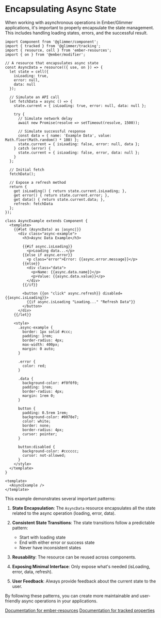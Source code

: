 # Encapsulating Async State

When working with asynchronous operations in Ember/Glimmer applications, it's important to properly encapsulate the state management. This includes handling loading states, errors, and the successful result.

```gjs live
import Component from '@glimmer/component';
import { tracked } from '@glimmer/tracking';
import { resource, cell } from 'ember-resources';
import { on } from '@ember/modifier';

// A resource that encapsulates async state
const AsyncData = resource(({ use, on }) => {
  let state = cell({
    isLoading: true,
    error: null,
    data: null
  });
  
  // Simulate an API call
  let fetchData = async () => {
    state.current = { isLoading: true, error: null, data: null };
    
    try {
      // Simulate network delay
      await new Promise(resolve => setTimeout(resolve, 1500));
      
      // Simulate successful response
      const data = { name: 'Example Data', value: Math.floor(Math.random() * 100) };
      state.current = { isLoading: false, error: null, data };
    } catch (error) {
      state.current = { isLoading: false, error, data: null };
    }
  };
  
  // Initial fetch
  fetchData();
  
  // Expose a refresh method
  return {
    get isLoading() { return state.current.isLoading; },
    get error() { return state.current.error; },
    get data() { return state.current.data; },
    refresh: fetchData
  };
});

class AsyncExample extends Component {
  <template>
    {{#let (AsyncData) as |async|}}
      <div class="async-example">
        <h3>Async Data Example</h3>
        
        {{#if async.isLoading}}
          <p>Loading data...</p>
        {{else if async.error}}
          <p class="error">Error: {{async.error.message}}</p>
        {{else}}
          <div class="data">
            <p>Name: {{async.data.name}}</p>
            <p>Value: {{async.data.value}}</p>
          </div>
        {{/if}}
        
        <button {{on "click" async.refresh}} disabled={{async.isLoading}}>
          {{if async.isLoading "Loading..." "Refresh Data"}}
        </button>
      </div>
    {{/let}}
    
    <style>
      .async-example {
        border: 1px solid #ccc;
        padding: 1rem;
        border-radius: 4px;
        max-width: 400px;
        margin: 0 auto;
      }
      
      .error {
        color: red;
      }
      
      .data {
        background-color: #f0f0f0;
        padding: 1rem;
        border-radius: 4px;
        margin: 1rem 0;
      }
      
      button {
        padding: 0.5rem 1rem;
        background-color: #0078e7;
        color: white;
        border: none;
        border-radius: 4px;
        cursor: pointer;
      }
      
      button:disabled {
        background-color: #cccccc;
        cursor: not-allowed;
      }
    </style>
  </template>
}

<template>
  <AsyncExample />
</template>
```

This example demonstrates several important patterns:

1. **State Encapsulation**: The `AsyncData` resource encapsulates all the state related to the async operation (loading, error, data).

2. **Consistent State Transitions**: The state transitions follow a predictable pattern:
   - Start with loading state
   - End with either error or success state
   - Never have inconsistent states

3. **Reusability**: The resource can be reused across components.

4. **Exposing Minimal Interface**: Only expose what's needed (isLoading, error, data, refresh).

5. **User Feedback**: Always provide feedback about the current state to the user.

By following these patterns, you can create more maintainable and user-friendly async operations in your applications.

[Documentation for ember-resources][ember-resources]
[Documentation for tracked properties][tracked-properties]

[ember-resources]: https://github.com/NullVoxPopuli/ember-resources
[tracked-properties]: https://api.emberjs.com/ember/release/modules/@glimmer%2Ftracking
